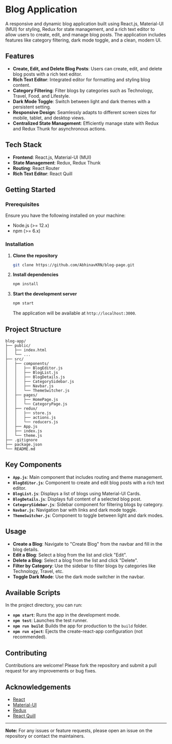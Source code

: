 # Blog Application

A responsive and dynamic blog application built using React.js, Material-UI (MUI) for styling, Redux for state management, and a rich text editor to allow users to create, edit, and manage blog posts. The application includes features like category filtering, dark mode toggle, and a clean, modern UI.

## Features

- **Create, Edit, and Delete Blog Posts**: Users can create, edit, and delete blog posts with a rich text editor.
- **Rich Text Editor**: Integrated editor for formatting and styling blog content.
- **Category Filtering**: Filter blogs by categories such as Technology, Travel, Food, and Lifestyle.
- **Dark Mode Toggle**: Switch between light and dark themes with a persistent setting.
- **Responsive Design**: Seamlessly adapts to different screen sizes for mobile, tablet, and desktop views.
- **Centralized State Management**: Efficiently manage state with Redux and Redux Thunk for asynchronous actions.

## Tech Stack

- **Frontend**: React.js, Material-UI (MUI)
- **State Management**: Redux, Redux Thunk
- **Routing**: React Router
- **Rich Text Editor**: React Quill

## Getting Started

### Prerequisites

Ensure you have the following installed on your machine:

- Node.js (>= 12.x)
- npm (>= 6.x)

### Installation

1. **Clone the repository**

   ```bash
   git clone https://github.com/AbhinavKRN/blog-page.git
   ```

2. **Install dependencies**

   ```bash
   npm install
   ```

3. **Start the development server**

   ```bash
   npm start
   ```

   The application will be available at `http://localhost:3000`.

## Project Structure

```
blog-app/
├── public/
│   ├── index.html
│   └── ...
├── src/
│   ├── components/
│   │   ├── BlogEditor.js
│   │   ├── BlogList.js
│   │   ├── BlogDetails.js
│   │   ├── CategorySidebar.js
│   │   ├── Navbar.js
│   │   └── ThemeSwitcher.js
│   ├── pages/
│   │   ├── HomePage.js
│   │   └── CategoryPage.js
│   ├── redux/
│   │   ├── store.js
│   │   ├── actions.js
│   │   └── reducers.js
│   ├── App.js
│   ├── index.js
│   └── theme.js
├── .gitignore
├── package.json
└── README.md
```

## Key Components

- **`App.js`**: Main component that includes routing and theme management.
- **`BlogEditor.js`**: Component to create and edit blog posts with a rich text editor.
- **`BlogList.js`**: Displays a list of blogs using Material-UI Cards.
- **`BlogDetails.js`**: Displays full content of a selected blog post.
- **`CategorySidebar.js`**: Sidebar component for filtering blogs by category.
- **`Navbar.js`**: Navigation bar with links and dark mode toggle.
- **`ThemeSwitcher.js`**: Component to toggle between light and dark modes.

## Usage

- **Create a Blog**: Navigate to "Create Blog" from the navbar and fill in the blog details.
- **Edit a Blog**: Select a blog from the list and click "Edit".
- **Delete a Blog**: Select a blog from the list and click "Delete".
- **Filter by Category**: Use the sidebar to filter blogs by categories like Technology, Travel, etc.
- **Toggle Dark Mode**: Use the dark mode switcher in the navbar.

## Available Scripts

In the project directory, you can run:

- **`npm start`**: Runs the app in the development mode.
- **`npm test`**: Launches the test runner.
- **`npm run build`**: Builds the app for production to the `build` folder.
- **`npm run eject`**: Ejects the create-react-app configuration (not recommended).

## Contributing

Contributions are welcome! Please fork the repository and submit a pull request for any improvements or bug fixes.


## Acknowledgements

- [React](https://reactjs.org/)
- [Material-UI](https://mui.com/)
- [Redux](https://redux.js.org/)
- [React Quill](https://github.com/zenoamaro/react-quill)

---

**Note:** For any issues or feature requests, please open an issue on the repository or contact the maintainers.
```